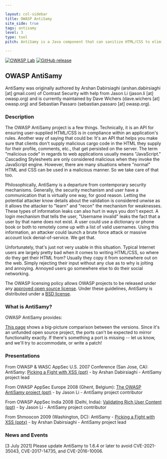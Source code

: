 ```yaml
---

layout: col-sidebar
title: OWASP AntiSamy
site_side: true
tags: antisamy
level: 3
type: tool
pitch: AntiSamy is a Java component that can sanitize HTML/CSS to eliminate potentially malicious JavaScript.

---
```

<!-- rebuild 40 -->

[![OWASP Lab](https://img.shields.io/badge/owasp-lab%20project-yellow)](https://www.owasp.org/projects)
[![GitHub release](https://img.shields.io/github/release/nahsra/antisamy.svg)](https://github.com/nahsra/antisamy/releases/latest)

## OWASP AntiSamy

AntiSamy was originally authored by Arshan Dabirsiaghi (arshan.dabirsiaghi [at] gmail.com) of Contrast 
Security with help from Jason Li (jason.li [at] owasp.org) and is currently maintained by 
Dave Wichers (dave.wichers [at] owasp.org) and Sebastian Passaro (sebastian.passaro [at] owasp.org).

### Description
The OWASP AntiSamy project is a few things. Technically, it is an API for ensuring user-supplied HTML/CSS is 
in compliance within an application's rules. Another way of saying that could be: It's an API that helps you 
make sure that clients don't supply malicious cargo code in the HTML they supply for their profile, comments, 
etc., that get persisted on the server. The term "malicious code" in regards to web applications usually means 
"JavaScript." Cascading Stylesheets are only considered malicious when they invoke the JavaScript engine. 
However, there are many situations where "normal" HTML and CSS can be used in a malicious manner. So we take 
care of that too.

Philosophically, AntiSamy is a departure from contemporary security mechanisms. Generally, the security 
mechanism and user have a communication that is virtually one way, for good reason. Letting the potential 
attacker know details about the validation is considered unwise as it allows the attacker to "learn" and 
"recon" the mechanism for weaknesses. These types of information leaks can also hurt in ways you don't expect. 
A login mechanism that tells the user, "Username invalid" leaks the fact that a user by that name does not 
exist. A user could use a dictionary or phone book or both to remotely come up with a list of valid usernames. 
Using this information, an attacker could launch a brute force attack or massive account lock denial-of-service. 
We get that.

Unfortunately, that's just not very usable in this situation. Typical Internet users are largely pretty bad 
when it comes to writing HTML/CSS, so where do they get their HTML from? Usually they copy it from somewhere 
out on the web. Simply rejecting their input without any clue as to why is jolting and annoying. Annoyed users 
go somewhere else to do their social networking.

The OWASP licensing policy allows OWASP projects to be released under any 
[approved open source license](https://www.opensource.org/licenses/alphabetical). 
Under these guidelines, AntiSamy is distributed under a 
[BSD license](https://opensource.org/licenses/BSD-3-Clause).

### What is AntiSamy?
OWASP AntiSamy provides:

[This page](https://github.com/nahsra/antisamy/wiki/AntiSamy-Core-Features) shows a big-picture comparison between
the versions. Since it's an unfunded open source project, the ports can't be expected to mirror functionality
exactly. If there's something a port is missing -- let us know, and we'll try to accommodate, or write a patch!

### Presentations
From OWASP & WASC AppSec U.S. 2007 Conference (San Jose, CA): AntiSamy: 
[Picking a Fight with XSS (ppt)](/assets/files/OWASP-WASCAppSec2007SanJose_AntiSamy.ppt) - 
by Arshan Dabirsiaghi - AntiSamy project lead

From OWASP AppSec Europe 2008 (Ghent, Belgium): 
[The OWASP AntiSamy project (ppt)](/assets/files/AppSecEU08-AntiSamy.ppt) - 
by Jason Li - AntiSamy project contributor

From OWASP AppSec India 2008 (Delhi, India): 
[Validating Rich User Content (ppt)](/assets/files/AppSecIN08-ValidatingRichUserContent.ppt) - 
by Jason Li - AntiSamy project contributor

From Shmoocon 2009 (Washington, DC): 
AntiSamy - [Picking a Fight with XSS (pptx)](https://slideplayer.com/slide/4360528/) - 
by Arshan Dabirsiaghi - AntiSamy project lead

### News and Events
[3 July 2021] Please update AntiSamy to 1.6.4 or later to avoid CVE-2021-35043, CVE-2017-14735, and CVE-2016-10006.

